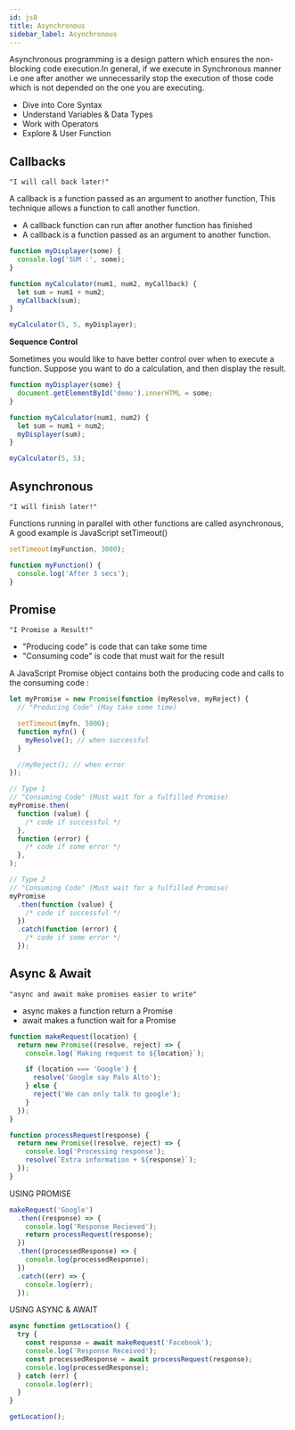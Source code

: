 ```yaml
---
id: js8
title: Asynchronous
sidebar_label: Asynchronous
---
```


Asynchronous programming is a design pattern which ensures the non-blocking code execution.In general, if we execute in Synchronous manner i.e one after another we unnecessarily stop the execution of those code which is not depended on the one you are executing.

- Dive into Core Syntax
- Understand Variables & Data Types
- Work with Operators
- Explore & User Function

## Callbacks

`"I will call back later!"`

A callback is a function passed as an argument to another function, This technique allows a function to call another function.

- A callback function can run after another function has finished
- A callback is a function passed as an argument to another function.

```js
function myDisplayer(some) {
  console.log('SUM :', some);
}

function myCalculator(num1, num2, myCallback) {
  let sum = num1 + num2;
  myCallback(sum);
}

myCalculator(5, 5, myDisplayer);
```

**Sequence Control**

Sometimes you would like to have better control over when to execute a function. Suppose you want to do a calculation, and then display the result.

```js
function myDisplayer(some) {
  document.getElementById('demo').innerHTML = some;
}

function myCalculator(num1, num2) {
  let sum = num1 + num2;
  myDisplayer(sum);
}

myCalculator(5, 5);
```

## Asynchronous

`"I will finish later!"`

Functions running in parallel with other functions are called asynchronous, A good example is JavaScript setTimeout()

```js
setTimeout(myFunction, 3000);

function myFunction() {
  console.log('After 3 secs');
}
```

## Promise

`"I Promise a Result!"`

- "Producing code" is code that can take some time
- "Consuming code" is code that must wait for the result

A JavaScript Promise object contains both the producing code and calls to the consuming code :

```js
let myPromise = new Promise(function (myResolve, myReject) {
  // "Producing Code" (May take some time)

  setTimeout(myfn, 5000);
  function myfn() {
    myResolve(); // when successful
  }

  //myReject(); // when error
});
```

```js
// Type 1
// "Consuming Code" (Must wait for a fulfilled Promise)
myPromise.then(
  function (value) {
    /* code if successful */
  },
  function (error) {
    /* code if some error */
  },
);
```

```js
// Type 2
// "Consuming Code" (Must wait for a fulfilled Promise)
myPromise
  .then(function (value) {
    /* code if successful */
  })
  .catch(function (error) {
    /* code if some error */
  });
```

## Async & Await

`"async and await make promises easier to write"`

- async makes a function return a Promise
- await makes a function wait for a Promise

```js
function makeRequest(location) {
  return new Promise((resolve, reject) => {
    console.log(`Making request to ${location}`);

    if (location === 'Google') {
      resolve('Google say Palo Alto');
    } else {
      reject('We can only talk to google');
    }
  });
}

function processRequest(response) {
  return new Promise((resolve, reject) => {
    console.log('Processing response');
    resolve(`Extra information + ${response}`);
  });
}
```

USING PROMISE

```js
makeRequest('Google')
  .then((response) => {
    console.log('Response Recieved');
    return processRequest(response);
  })
  .then((processedResponse) => {
    console.log(processedResponse);
  })
  .catch((err) => {
    console.log(err);
  });
```

USING ASYNC & AWAIT

```js
async function getLocation() {
  try {
    const response = await makeRequest('Facebook');
    console.log('Response Received');
    const processedResponse = await processRequest(response);
    console.log(processedResponse);
  } catch (err) {
    console.log(err);
  }
}

getLocation();
```
